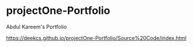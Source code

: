 # projectOne-Portfolio
Abdul Kareem's Portfolio

https://deekcs.github.io/projectOne-Portfolio/Source%20Code/index.html

